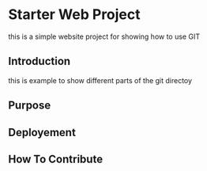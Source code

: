 # Starter Web Project

this is a simple website project for showing how to use GIT 

## Introduction 

this is example to show different parts of the git directoy
## Purpose

## Deployement 

## How To Contribute
